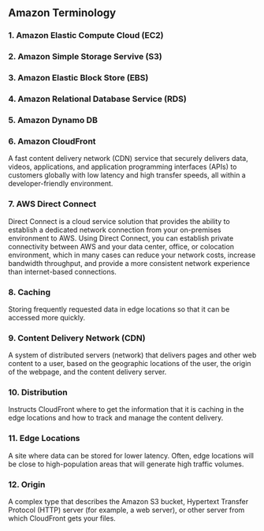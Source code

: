 ## Amazon Terminology
### 1. Amazon Elastic Compute Cloud (EC2)

### 2. Amazon Simple Storage Servive (S3)

### 3. Amazon Elastic Block Store (EBS)

### 4. Amazon Relational Database Service (RDS)

### 5. Amazon Dynamo DB

### 6. Amazon CloudFront
A fast content delivery network (CDN) service that securely delivers data, videos, applications, and application programming interfaces (APIs) to customers globally with low latency and high transfer speeds, all within a developer-friendly environment.

### 7. AWS Direct Connect
Direct Connect is a cloud service solution that provides the ability to establish a dedicated network connection from your on-premises environment to AWS. Using Direct Connect, you can establish private connectivity between AWS and your data center, office, or colocation environment, which in many cases can reduce your network costs, increase bandwidth throughput, and provide a more consistent network experience than internet-based connections.

### 8. Caching
Storing frequently requested data in edge locations so that it can be accessed more quickly.

### 9. Content Delivery Network (CDN)
A system of distributed servers (network) that delivers pages and other web content to a user, based on the geographic locations of the user, the origin of the webpage, and the content delivery server.

### 10. Distribution
Instructs CloudFront where to get the information that it is caching in the edge locations and how to track and manage the content delivery.

### 11. Edge Locations
A site where data can be stored for lower latency. Often, edge locations will be close to high-population areas that will generate high traffic volumes.

### 12. Origin
A complex type that describes the Amazon S3 bucket, Hypertext Transfer Protocol (HTTP) server (for example, a web server), or other server from which CloudFront gets your files.
